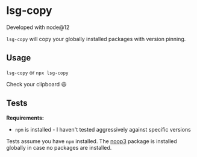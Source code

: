 # lsg-copy

Developed with node@12

`lsg-copy` will copy your globally installed packages with version pinning.

## Usage

`lsg-copy` or `npx lsg-copy`

Check your clipboard :smiley:

## Tests

**Requirements:**

- `npm` is installed - I haven't tested aggressively against specific versions

Tests assume you have `npm` installed. The [noop3](https://www.npmjs.com/package/noop3) package is installed globally in case no packages are installed.
